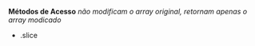 **Métodos de Acesso** *não modificam o array original, retornam apenas o array modicado*

* .slice

